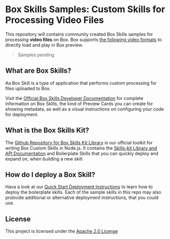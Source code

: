 # Box Skills Samples: Custom Skills for Processing Video Files 

This repository will contains community created Box Skills samples for processing **video files** on Box. Box supports [the following video formats](https://community.box.com/t5/How-to-Guides-for-Managing/File-Types-and-Fonts-Supported-in-Box-Content-Preview/ta-p/327#Type_VideoFiles) to directly load and play in Box preview.

> Samples pending

## What are Box Skills?

Aa Box Skill is a type of application that performs custom processing for files uploaded to Box.

Visit the [Official Box Skills Developer Documentation](https://developer.box.com/docs/box-skills) for complete information on Box Skills, the kind of Preview Cards you can create for showing metadata, as well as a visual instructions on configuring your code for deployment.

## What is the Box Skills Kit?

The [Github Repository for Box Skills Kit Library](https://github.com/box/box-skills-kit-nodejs) is our official toolkit for writing Box Custom Skills in Node.js. It contains the [Skills-kit Library and API Documentation](https://github.com/box/box-skills-kit-nodejs/tree/master/skills-kit-library)  and Boilerplate Skills that you can quickly deploy and expand on, when building a new skill.

## How do I deploy a Box Skill?

Hava a look at our [Quick Start Deployment Instructions](https://github.com/box/box-skills-kit-nodejs/tree/master/boilerplate-skills) to learn how to deploy the boilerplate skills. Each of the sample skills in this repo may also probvide additional or alternative deployment instructions, that you could use.


## License

This project is licensed under the [Apache 2.0 License](LICENSE)

